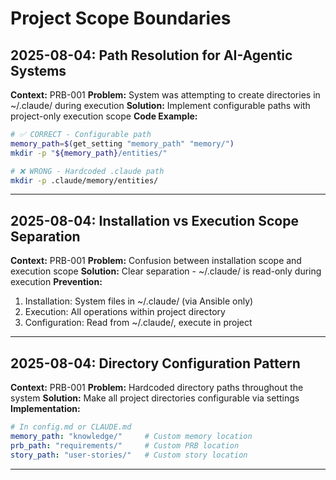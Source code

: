 # Project Scope Boundaries

## 2025-08-04: Path Resolution for AI-Agentic Systems
**Context:** PRB-001
**Problem:** System was attempting to create directories in ~/.claude/ during execution
**Solution:** Implement configurable paths with project-only execution scope
**Code Example:**
```bash
# ✅ CORRECT - Configurable path
memory_path=$(get_setting "memory_path" "memory/")
mkdir -p "${memory_path}/entities/"

# ❌ WRONG - Hardcoded .claude path
mkdir -p .claude/memory/entities/
```
---

## 2025-08-04: Installation vs Execution Scope Separation
**Context:** PRB-001
**Problem:** Confusion between installation scope and execution scope
**Solution:** Clear separation - ~/.claude/ is read-only during execution
**Prevention:**
1. Installation: System files in ~/.claude/ (via Ansible only)
2. Execution: All operations within project directory
3. Configuration: Read from ~/.claude/, execute in project
---

## 2025-08-04: Directory Configuration Pattern
**Context:** PRB-001
**Problem:** Hardcoded directory paths throughout the system
**Solution:** Make all project directories configurable via settings
**Implementation:**
```yaml
# In config.md or CLAUDE.md
memory_path: "knowledge/"     # Custom memory location
prb_path: "requirements/"     # Custom PRB location
story_path: "user-stories/"   # Custom story location
```
---